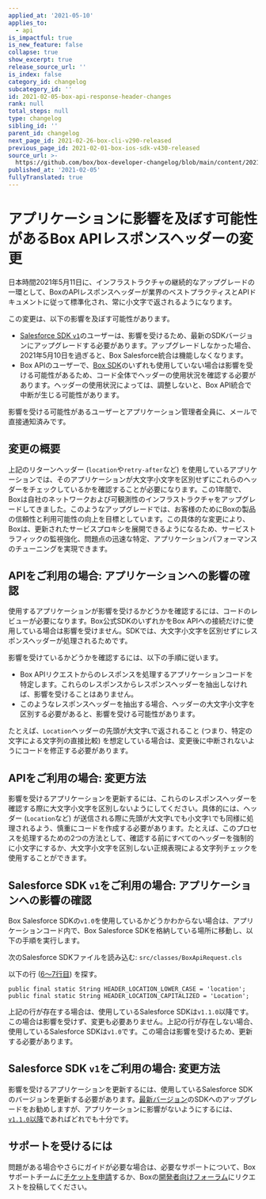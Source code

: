 ```yaml
---
applied_at: '2021-05-10'
applies_to:
  - api
is_impactful: true
is_new_feature: false
collapse: true
show_excerpt: true
release_source_url: ''
is_index: false
category_id: changelog
subcategory_id: ''
id: 2021-02-05-box-api-response-header-changes
rank: null
total_steps: null
type: changelog
sibling_id: ''
parent_id: changelog
next_page_id: 2021-02-26-box-cli-v290-released
previous_page_id: 2021-02-01-box-ios-sdk-v430-released
source_url: >-
  https://github.com/box/box-developer-changelog/blob/main/content/2021/02-05-box-api-response-header-changes.md
published_at: '2021-02-05'
fullyTranslated: true
---
```

# アプリケーションに影響を及ぼす可能性があるBox APIレスポンスヘッダーの変更

日本時間2021年5月11日に、インフラストラクチャの継続的なアップグレードの一環として、BoxのAPIレスポンスヘッダーが業界のベストプラクティスとAPIドキュメントに従って標準化され、常に小文字で返されるようになります。

この変更は、以下の影響を及ぼす可能性があります。

* [Salesforce SDK `v1`][salesforce-sdk-v1]のユーザーは、影響を受けるため、最新のSDKバージョンにアップグレードする必要があります。アップグレードしなかった場合、2021年5月10日を過ぎると、Box Salesforce統合は機能しなくなります。
* Box APIのユーザーで、[Box SDK][box-sdks]のいずれも使用していない場合は影響を受ける可能性があるため、コード全体でヘッダーの使用状況を確認する必要があります。ヘッダーの使用状況によっては、調整しないと、Box API統合で中断が生じる可能性があります。

影響を受ける可能性があるユーザーとアプリケーション管理者全員に、メールで直接通知済みです。

<!-- more -->

## 変更の概要

上記のリターンヘッダー (`location`や`retry-after`など) を使用しているアプリケーションでは、そのアプリケーションが大文字小文字を区別せずにこれらのヘッダーをチェックしているかを確認することが必要になります。この1年間で、Boxは自社のネットワークおよび可観測性のインフラストラクチャをアップグレードしてきました。このようなアップグレードでは、お客様のためにBoxの製品の信頼性と利用可能性の向上を目標としています。この具体的な変更により、Boxは、更新されたサービスプロキシを展開できるようになるため、サービストラフィックの監視強化、問題点の迅速な特定、アプリケーションパフォーマンスのチューニングを実現できます。

## APIをご利用の場合: アプリケーションへの影響の確認

使用するアプリケーションが影響を受けるかどうかを確認するには、コードのレビューが必要になります。Box公式SDKのいずれかをBox APIへの接続だけに使用している場合は影響を受けません。SDKでは、大文字小文字を区別せずにレスポンスヘッダーが処理されるためです。

影響を受けているかどうかを確認するには、以下の手順に従います。

* Box APIリクエストからのレスポンスを処理するアプリケーションコードを特定します。これらのレスポンスからレスポンスヘッダーを抽出しなければ、影響を受けることはありません。
* このようなレスポンスヘッダーを抽出する場合、ヘッダーの大文字小文字を区別する必要があると、影響を受ける可能性があります。 

たとえば、`Location`ヘッダーの先頭が大文字`L`で返されること (つまり、特定の文字による文字列の直接比較) を想定している場合は、変更後に中断されないようにコードを修正する必要があります。

## APIをご利用の場合: 変更方法

影響を受けるアプリケーションを更新するには、これらのレスポンスヘッダーを確認する際に大文字小文字を区別しないようにしてください。具体的には、ヘッダー (`Location`など) が送信される際に先頭が大文字`L`でも小文字`l`でも同様に処理されるよう、慎重にコードを作成する必要があります。たとえば、このプロセスを処理するための2つの方法として、確認する前にすべてのヘッダーを強制的に小文字にするか、大文字小文字を区別しない正規表現による文字列チェックを使用することができます。

## Salesforce SDK `v1`をご利用の場合: アプリケーションへの影響の確認

Box Salesforce SDKの`v1.0`を使用しているかどうかわからない場合は、アプリケーションコード内で、Box Salesforce SDKを格納している場所に移動し、以下の手順を実行します。

次のSalesforce SDKファイルを読み込む: `src/classes/BoxApiRequest.cls`

以下の行 ([6～7行目][salesforce-code]) を探す。

```apex
public final static String HEADER_LOCATION_LOWER_CASE = 'location';
public final static String HEADER_LOCATION_CAPITALIZED = 'Location';
```

上記の行が存在する場合は、使用しているSalesforce SDKは`v1.1.0`以降です。この場合は影響を受けず、変更も必要ありません。上記の行が存在しない場合、使用しているSalesforce SDKは`v1.0`です。この場合は影響を受けるため、更新する必要があります。

## Salesforce SDK `v1`をご利用の場合: 変更方法

影響を受けるアプリケーションを更新するには、使用しているSalesforce SDKのバージョンを更新する必要があります。[最新バージョン][salesforce-sdk]のSDKへのアップグレードをお勧めしますが、アプリケーションに影響がないようにするには、[`v1.1.0`以降][salesforce-sdk-releases]であればどれでも十分です。

## サポートを受けるには

問題がある場合やさらにガイドが必要な場合は、必要なサポートについて、Boxサポートチームに[チケットを申請][support]するか、Boxの[開発者向けフォーラム][forum]にリクエストを投稿してください。

[salesforce-sdk-v1]: https://github.com/box/box-salesforce-sdk/releases/tag/1.0.0

[salesforce-sdk]: https://github.com/box/box-salesforce-sdk

[salesforce-sdk-releases]: https://github.com/box/box-salesforce-sdk/releases

[salesforce-code]: https://github.com/box/box-salesforce-sdk/compare/1.0.0...v1.1.0#diff-1855f83ffd4977e5b9e4bfc167154f2e11b0161fd6c380502c48082b6837b0af

[box-sdks]: https://developer.box.com/sdks-and-tools/

[support]: https://support.box.com/hc/en-us/requests/new

[forum]: https://support.box.com/hc/en-us/community/topics/360001932973-Platform-and-Developer-Forum
